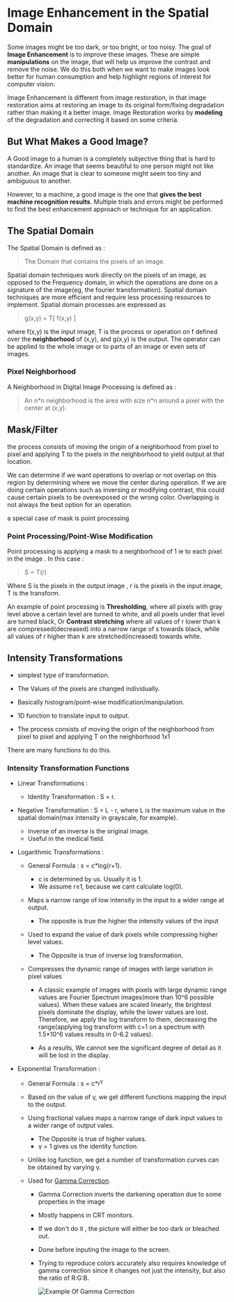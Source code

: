 # Image Enhancement in the Spatial Domain

Some images might be too dark, or too bright, or too noisy. The goal of 
**Image Enhancement** is to improve these images. These are simple
**manipulations** on the image, that will help us improve the contrast and remove the noise.
We do this both when we want to make images look better for human consumption
and help highlight regions of interest for computer vision.

Image Enhancement is different from image restoration, in that image restoration
aims at restoring an image to its original form/fixing degradation
rather than making it a better image. Image Restoration works by
**modeling** of the degradation and correcting it based on some criteria.

## But What Makes a Good Image?

A Good image to a human is a completely subjective thing that is hard 
to standardize. An image that seems beautiful to one person might 
not like another. An image that is clear to someone might seem too 
tiny and ambiguous to another.

However, to a machine, a good image is the one 
that **gives the best machine recognition results**.
Multiple trials and errors might be performed to find the best 
enhancement approach or technique for an application.

## The Spatial Domain 

The Spatial Domain is defined as :

> The Domain that contains the pixels of an image.

Spatial domain techniques work directly on the pixels of an image, as 
opposed to the Frequency domain, in which the operations are done 
on a signature of the image(eg, the fourier transformation).
Spatial domain techniques are more efficient and require less processing
resources to implement. Spatial domain processes are expressed as

> g(x,y) = T\[ f(x,y) \]

where f(x,y) is the input image, T is the process or operation on 
f defined over the **neighborhood** of (x,y), and g(x,y) is the output. The
operator can be applied to the whole image or to parts of an image or 
even sets of images.

### Pixel Neighborhood

A Neighborhood in Digital Image Processing is defined as :

> An n\*n neighborhood is the area with size n\*n around a pixel with the 
center at (x,y). 


## Mask/Filter

the process consists of moving the origin of a neighborhood from pixel 
to pixel and applying T to the pixels in the neighborhood to yield output
at that location. 

We can determine if we want operations to overlap or not
overlap on this region by determining where we move the center during
operation. If we are doing certain operations such as inversing or 
modifying contrast, this could cause certain pixels to be overexposed 
or the wrong color. Overlapping is not always the best option for 
an operation.

a special case of mask is point processing

### Point Processing/Point-Wise Modification

Point processing is applying a mask to a neighborhood of 1 ie to each 
pixel in the image . In this case :

> S = T\(r\)

Where S is the pixels in the output image , r 
is the pixels in the input image, T is the transform.

An example of point processing is **Thresholding**, where all pixels with gray level 
above a certain level are turned to white, and all pixels under that 
level are turned black, Or **Contrast stretching** where all values of r lower than k are 
compressed(decreased) into a narrow range of s towards black, while all
values of r higher than k are stretched(increased) towards white.


## Intensity Transformations 

- simplest type of transformation.

- The Values of the pixels are changed individually.

- Basically histogram/point-wise modification/manipulation.

- 1D function to translate input to output.

- The process consists of moving the origin of the neighborhood from pixel to 
pixel and applying T on the neighborhood 1x1

There are many functions to do this.

### Intensity Transformation Functions

- Linear Transformations :
  - Identity Transformation : S = r.

- Negative Transformation : S = L - r, where L is the maximum value in 
  the spatial domain(max intensity in grayscale, for example).
   - Inverse of an inverse is the original image.
   - Useful in the medical field.

- Logarithmic Transformations :

  - General Formula : s = c\*log\(r+1).
    - c is determined by us. Usually it is 1.
	- We assume r&ge;1, because we cant calculate log(0).
  
  - Maps a narrow range of low intensity in the input to a wider range
    at output.
    - The opposite is true the higher the intensity values of the input 
   
  - Used to expand the value of dark pixels while compressing higher level 
	values.
	- The Opposite is true of inverse log transformation.

  - Compresses the dynamic range of images with large variation in pixel
  values
    - A classic example of images with pixels with large dynamic range values
     are Fourier Spectrum images(more than 10^6 possible values). When these values
     are scaled linearly, the brightest pixels dominate the display, while 
     the lower values are lost. Therefore, we apply the log transform 
     to them, decreasing the range(applying log transform with c=1 on a spectrum 
     with 1.5*10^6 values results in 0-6.2 values).
     
	- As a results, We cannot see the significant degree of detail as it will be lost 
	  in the display.

- Exponential Transformation :
  - General Formula : s = c*r<sup>&gamma;</sup>
  
  - Based on the value of &gamma;, we get different functions mapping the input
  to the output.
  
  - Using fractional values maps a narrow range of dark input
   values to a wider range of output vales.
    - The Opposite is true of higher values.
	- &gamma; = 1 gives us the identity function.

  - Unlike log function, we get a number of transformation curves can 
  be obtained by varying &gamma;.
    
  - Used for [Gamma Correction](https://en.wikipedia.org/wiki/Gamma_correction#Windows.2C_Mac.2C_sRGB_and_TV.2Fvideo_standard_gammas).
	
	- Gamma Correction inverts the darkening operation due to some properties in the image
	
	- Mostly happens in CRT monitors.
	
	- If we don't do it , the picture will either be too dark or bleached out.
	
	- Done before inputing the image to the screen.
	
	- Trying to reproduce colors accurately also requires knowledge of gamma 
	correction since it changes not just the intensity, but also the ratio
	of R:G:B.
	  
	  ![Example Of Gamma Correction](https://image.slidesharecdn.com/04imageenhancementinspatialdomain-130831074136-phpapp01/95/04-image-enhancement-in-spatial-domain-dip-10-638.jpg?cb=1377934957)
